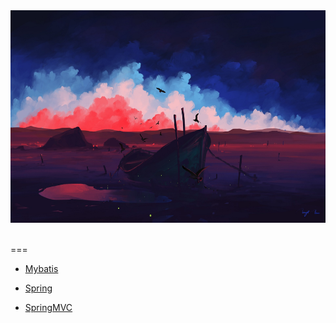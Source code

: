 

<div align="center"><img width="600" height="340" src="https://github.com/NTFSk/JavaLearning/blob/master/pictures/readme_pictrues/wallhaven-13mk9v.jpg"/></div>
<br>

===

* [Mybatis](https://github.com/NTFSk/JavaLearning/tree/master/source/Mybatis)

* [Spring](https://github.com/NTFSk/JavaLearning/tree/master/source/Spring)

* [SpringMVC](https://github.com/NTFSk/JavaLearning/tree/master/source/SpringMVC)
